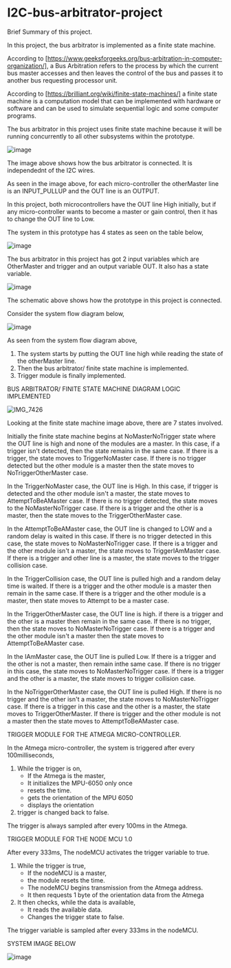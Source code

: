 # I2C-bus-arbitrator-project

Brief Summary of this project.

In this project, the bus arbitrator is implemented as a finite state machine.

According to [https://www.geeksforgeeks.org/bus-arbitration-in-computer-organization/], 
a Bus Arbitration refers to the process by which the current bus master accesses and then 
leaves the control of the bus and passes it to another bus requesting processor unit.

According to [https://brilliant.org/wiki/finite-state-machines/] a finite state machine 
is a computation model that can be implemented with hardware or software and can be used 
to simulate sequential logic and some computer programs.

The bus arbitrator in this project uses finite state machine because it will be running
concurrently to all other subsystems within the prototype.

![image](https://user-images.githubusercontent.com/105231479/226638137-0c925d85-c507-4a29-8f6e-7914f26e3968.png)

The image above shows how the bus arbitrator is connected. It is independednt of the I2C wires.

As seen in the image above, for each micro-controller the otherMaster line is an INPUT_PULLUP and the OUT line is 
an OUTPUT.

In this project, both microcontrollers have the OUT line High initially, but if any micro-controller wants to become 
a master or gain control, then it has to change the OUT line to Low. 

The system in this prototype has 4 states as seen on the table below,

![image](https://user-images.githubusercontent.com/105231479/226643284-3c5a1631-9bd0-4782-966c-440aff4e4fec.png)

The bus arbitrator in this project has got 2 input variables which are OtherMaster and trigger and an output variable
OUT. It also has a state variable.

![image](https://user-images.githubusercontent.com/105231479/226647374-655131a4-9d57-499e-86de-d6d3c33aec27.png)

The schematic above shows how the prototype in this project is connected. 

Consider the system flow diagram below,

![image](https://user-images.githubusercontent.com/105231479/226649097-a1712c04-b485-419b-909b-736624bdc70b.png)

As seen from the system flow diagram above, 
 1. The system starts by putting the OUT line high while reading the state of the otherMaster line.
 2. Then the bus arbitrator/ finite state machine is implemented.
 3. Trigger module is finally implemented.
 
BUS ARBITRATOR/ FINITE STATE MACHINE DIAGRAM LOGIC IMPLEMENTED

![IMG_7426](https://user-images.githubusercontent.com/105231479/226668372-c870bf24-fd60-442a-a0f4-4f5287f7e562.jpg)

Looking at the finite state machine image above, there are 7 states involved.

Initially the finite state machine begins at NoMasterNoTrigger state where the OUT line is high and none of the modules 
are a master. In this case, if a trigger isn't detected, then the state remains in the same case. If there is a trigger,
the state moves to TriggerNoMaster case. If there is no trigger detected but the other module is a master then the state 
moves to NoTriggerOtherMaster case.

In the TriggerNoMaster case, the OUT line is High. In this case, if trigger is detected and the other module isn't a master,
the state moves to AttemptToBeAMaster case. If there is no trigger detected, the state moves to the NoMasterNoTrigger case.
If there is a trigger and the other is a master, then the state moves to the TriggerOtherMaster case.

In the AttemptToBeAMaster case, the OUT line is changed to LOW and a random delay is waited in this case. If there is no trigger 
detected in this case, the state moves to NoMasterNoTrigger case. If there is a trigger and the other module isn't a master, the 
state moves to TriggerIAmMaster case. If there is a trigger and other line is a master, the state moves to the trigger collision
case.

In the TriggerCollision case, the OUT line is pulled high and a random delay time is waited. If there is a trigger and the other 
module is a master then remain in the same case. If there is a trigger and the other module is a master, then state moves to Attempt 
to be a master case.

In the TriggerOtherMaster case, the OUT line is high. if there is a trigger and the other is a master then remain in the same case. 
If there is no trigger, then the state moves to NoMasterNoTrigger case. If there is a trigger and the other module isn't a master 
then the state moves to AttemptToBeAMaster case.

In the IAmMaster case, the OUT line is pulled Low. If there is a trigger and the other is not a master, then remain inthe same case.
If there is no trigger in this case, the state moves to NoMasterNoTrigger case. If there is a trigger and the other is a master, the 
state moves to trigger collision case.

In the NoTriggerOtherMaster case, the OUT line is pulled High. If there is no trigger and the other isn't a master, the state moves to 
NoMasterNoTrigger case. If there is a trigger in this case and the other is a master, the state moves to TriggerOtherMaster. If there is 
trigger and the other module is not a master then the state moves to AttemptToBeAMaster case.

TRIGGER MODULE FOR THE ATMEGA MICRO-CONTROLLER.

In the Atmega micro-controller, the system is triggered after every 100milliseconds,
 1. While the trigger is on,
      - If the Atmega is the master,
      - It initializes the MPU-6050 only once
      - resets the time.
      - gets the orientation of the MPU 6050
      - displays the orientation
 2. trigger is changed back to false.
 
 The trigger is always sampled after every 100ms in the Atmega.
 
 TRIGGER MODULE FOR THE NODE MCU 1.0
 
 After every 333ms,
 The nodeMCU activates the trigger variable to true.
 1. While the trigger is true,
      - If the nodeMCU is a master,
      - the module resets the time.
      - The nodeMCU begins transmission from the Atmega address.
      - It then requests 1 byte of the orientation data from the Atmega
2. It then checks, while the data is available,
      - It reads the available data.
      - Changes the trigger state to false.
      
The trigger variable is sampled after every 333ms in the nodeMCU.

SYSTEM IMAGE BELOW

![image](https://user-images.githubusercontent.com/105231479/226689609-c273f7b4-f495-4b53-a379-451b75a6f06e.png)
